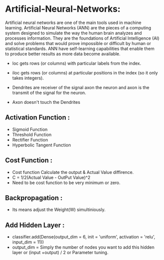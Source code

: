 # Artificial-Neural-Networks:
Artificial neural networks are one of the main tools used in machine learning. Artificial Neural Networks (ANN) are the pieces of a computing system designed to simulate the way the human brain analyzes and processes information. They are the foundations of Artificial Intelligence (AI) and solve problems that would prove impossible or difficult by human or statistical standards. ANN have self-learning capabilities that enable them to produce better results as more data become available.

- loc gets rows (or columns) with particular labels from the index.
- iloc gets rows (or columns) at particular positions in the index (so it only takes integers).

- Dendrites are receiver of the signal axon the neuron and axon is the transmit of the signal for the neuron.
- Axon doesn't touch the Dendrites

## Activation Function :
- Sigmoid Function 
- Threshold Function 
- Rectifier Function
- Hyperbolic Tangent Function

## Cost Function :
- Cost function Calculate the output & Actual Value diffirence. 
- C = 1/2(Actual Value - OutPut Value)^2
- Need to be cost function to be very minimum or zero.

## Backpropagation :
- Its means adjust the Weight(W) simultiniously.

## Add Hidden Layer :
- classifier.add(Dense(output_dim = 6, init = 'uniform', activation = 'relu', input_dim = 11))
- output_dim = Simply the number of nodes you want to add this hidden layer or (input +output) / 2 or Parameter tuning.

